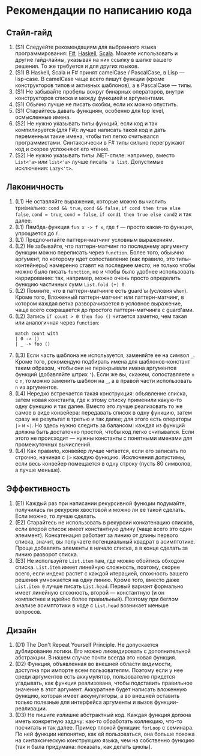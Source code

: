 # Рекомендации по написанию кода

## Стайл-гайд

1. (S1) Следуейте рекомендациям для выбранного языка программирования: [F#](https://docs.microsoft.com/en-us/dotnet/fsharp/style-guide), [Haskell](https://wiki.haskell.org/Programming_guidelines), [Scala](https://docs.scala-lang.org/style). Можете использовать и другие гайд-лайны, указывая на них ссылку в шапке вашего решения. То же требуется и для других языков.
1. (S1) В Haskell, Scala и F# принят camelCase / PascalCase, в Lisp — lisp-case. В camelCase чаще всего пишут функции (кроме конструкторов типов и активных шаблонов), а в PascalCase — типы.
1. (S1) Не забывайте пробелы вокруг бинарных операторов, внутри конструкторов списка и между функцией и аргументами.
1. (S1) Обычно лучше не писать скобки, если их можно опустить.
1. (S1) Старайтесь давать функциям, особенно для  top level, осмысленные имена.
1. (S2) Не нужно указывать типы функций, если код и так компилируется (для F#): лучше написать такой код и дать переменным такие имена, чтобы тип легко считывался программистами. Синтаксически в F# типы сильно перегружают код и скорее усложняют его чтение.
1. (S2) Не нужно указывать типы .NET-стиле: например, вместо `List<'a>` или `list<'a>` лучше писать `'a list`. Допустимые исключения: `Lazy<'t>`.

## Лаконичность

1. (L1) Не оставляйте выражения, которые можно вычислить тривиально: `cond && true`, `cond && false`, `if cond then true else false`, `cond = true`, `cond = false`, `if cond1 then true else cond2` и так далее.
1. (L1) Лямбда-функция `fun x -> f x`, где `f` — просто какая-то функция, упрощается до `f`.
1. (L1) Предпочитайте паттерн-матчинг условным выражениям.
1. (L2) Не забывайте, что паттерн-матчинг по последнему аргументу функции можно переписать через `function`. Более того, обыычно аргумент, по которому идет сопоставление (как правило, это типы-контейнеры) намеренно ставят на последнее место; не только чтобы можно было писать `function`, но и чтобы было удобнее использовать каррирование: так, например, можно очень просто определить функцию частичных сумм `List.fold (+) 0`.
1. (L2) Помните, что в паттерн-матчинге есть guard'ы (условия `when`). Кроме того, Вложенный паттерн-матчинг или паттерн-матчинг, в котором каждая ветка разворачивается в условное выражение, чаще всего сокращается до простого паттерн-матчинга с guard'ами.
1. (L2) Запись `if count > 0 then foo ()` читается заметно, чем такая или аналогичная через `function`:
   ```F#
   match count with
   | 0 -> ()
   | _ -> foo ()
   ```
1. (L3) Если часть шаблона не используется, заменяйте ее на символ `_`. Кроме того, рекомендую подбирать имена для шаблонов-констант таким образом, чтобы они не перекрывали имена аргументов функций (добавляйте штрих `'`). Если же вы, скажем, сопоставляете `n` c `n`, то можно заменить шаблон на `_`, а в правой части использовать `n` из аргументов.
1. (L4) Нередко встречается такая конструкция: объявление списка, затем новая константа, где к этому списку применили какую-то одну функцию и так далее. Вместо это лучше реализовать то же самое в виде конвейера: передавать список в одну функцию, затем сразу же результат в третью и так далее; для этого есть операторы `|>` и `<|`. Но здесь нужно следить за балансом: каждая из функций должна быть достаточно простой, чтобы код легко считывался. Если этого не происходит — нужны константы с понятными именами для промежуточных вычислений.
1. (L4) Как правило, конвейер лучше читается, если его записать по строчно, начиная с `|>` каждую функцию. Исключения допустимы, если весь конвейер помещается в одну строку (пусть 80 символов, а лучше меньше).

## Эффективность

1. (E1) Каждый раз при написании рекурсивной функции подумайте, получилась ли рекурсия хвостовой и можно ли ее такой сделать. Если можно, то лучше сделать.
1. (E2) Старайтесь не использовать в рекурсии конкатенацию списков, если второй список имеет константную длину (чаще всего это один элеимент). Конкатенация работает за линию от длины первого списка, значит, вы получаете потенциальный квадрат в асимптотике. Проще добавлять элементы в начало списка, а в конце сделать за линию разворот списка.
1. (E3) Не используйте `List.item` там, где можно обойтись обходом списка. `List.item` имеет линейную сложность, поэтому, скорее всего, если индекс растет с каждой итерацией, сложность вашего решения умножается на одну линию. Кроме того, вместо даже `List.item 0` лучше писать `List.head`. Первый вариант формально имеет линейную сложность, второй — константную (и он компактнее и идейно более правильный). Поэтому при беглом анализе асимптотики в коде с `List.head` возникает меньше вопросов.

## Дизайн

1. (D1) The Don't Repeat Yourself Principle. Не допускается дублирование логики. Его можно ликвидировать с дополнительной абстракции. В нашем случае почти всегда это новая функция.
1. (D2) Функция, объявленная во внешней области видимости, доступна при импорте всем пользователям. Поэтому если у нее среди аргументов есть аккумулятор, пользователю придется угадывать, как функция реализована, чтобы подставить правильное значение в этот аргумент. Аккуратнее будет написать вложенную функцию, которая имеет аккумуляторы, а во внешней оставить только полезные для интерфейса аргументы и вызов функции-реализации.
1. (D3) Не пишите излишне абстрактный код. Каждая функция должна иметь конкретную задачу: как-то обработать коллекцию, что-то посчитать и так далее. Пример плохой функции: `forLoop` с семинара. По ней функции непонятно, как ей пользоваться, она больше похожа на синтаксическую конструкцию языка, чем на собственно функцию (так и была придумана: показать, как делать циклы).
